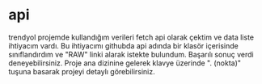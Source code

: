 # api
trendyol projemde kullandığım verileri fetch api olarak çektim ve data liste ihtiyacım vardı. Bu ihtiyacımı githubda api adında bir klasör içerisinde sınıflandırdım ve "RAW" linki alarak istekte bulundum. Başarılı sonuç verdi deneyebilirsiniz. Proje ana dizinine gelerek klavye üzerinde  ". (nokta)" tuşuna basarak projeyi detaylı görebilirsiniz.
